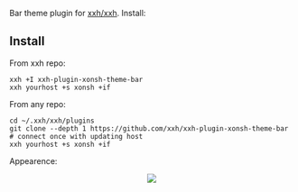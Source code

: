 Bar theme plugin for [xxh/xxh](https://github.com/xxh/xxh). Install:

## Install
From xxh repo:
```
xxh +I xxh-plugin-xonsh-theme-bar
xxh yourhost +s xonsh +if
```
From any repo:
```
cd ~/.xxh/xxh/plugins
git clone --depth 1 https://github.com/xxh/xxh-plugin-xonsh-theme-bar
# connect once with updating host
xxh yourhost +s xonsh +if
```

Appearence:
<p align="center">  
  <a href="https://asciinema.org/a/osSEzqnmH9pMYEZibNe2K7ZL7" target="_blank"><img src="https://asciinema.org/a/osSEzqnmH9pMYEZibNe2K7ZL7.svg"></a><br>
</p>
